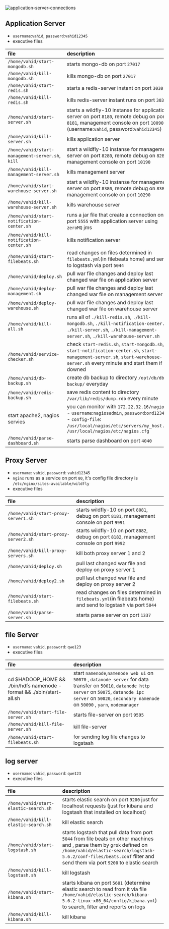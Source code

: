 ![application-server-connections](/uploads/a4931e6d2a81269c4ed0f728dcd7c248/application-server-connections.jpg)

## Application Server
* `username`:`vahid`, `password`:`vahid12345`
* executive files

| file | description |
| :------------- | :------------- |
| `/home/vahid/start-mongodb.sh` | starts mongo-db on port `27017` |
| `/home/vahid/kill-mongodb.sh` | kills mongo-db on port `27017` |
| `/home/vahid/start-redis.sh`| starts a redis-server instant on port `3030` |
| `/home/vahid/kill-redis.sh`| kills redis-server instant runs on port `3030` |
| `/home/vahid/start-server.sh` | starts a wildfly-10 instanse for application-server on port `8180`, remote debug on port `8181`, management console on port `10090` (username:`vahid`, password:`vahid12345`)|
| `/home/vahid/kill-server.sh` | kills application server|
| `/home/vahid/start-management-server.sh`, `kill` | start a wildfly-10 instanse for management-server on port `8280`, remote debug on `8281`, management console on port `10190`|
| `/home/vahid/kill-management-server.sh` | kills management server|
| `/home/vahid/start-warehouse-server.sh` | start a wildfly-10 instanse for management-server on port `8380`, remote debug on `8381`, management console on port `10290` |
| `/home/vahid/kill-warehouse-server.sh` | kills warehouse server|
| `/home/vahid/start-notification-center.sh` | runs a jar file that create a connection on port `5555` with application server using `zeroMQ` jms|
| `/home/vahid/kill-notification-center.sh` | kills notification server|
| `/home/vahid/start-filebeats.sh` | read changes on files determined in `filebeats.yml`(in filebeats home) and send to logstash via port `5044`|
| `/home/vahid/deploy.sh` | pull war file changes and deploy last changed war file on application server|
| `/home/vahid/deploy-management.sh` | pull war file changes and deploy last changed war file on management server|
| `/home/vahid/deploy-warehouse.sh` | pull war file changes and deploy last changed war file on warehouse server|
| `/home/vahid/kill-all.sh` | runs all of `./kill-redis.sh`, `./kill-mongodb.sh`, `./kill-notification-center.sh`, `./kill-server.sh`, `./kill-management-server.sh`, `./kill-warehouse-server.sh`|
| `/home/vahid/service-checker.sh` | check `start-redis.sh`, `start-mongodb.sh`, `start-notification-center.sh`, `start-management-server.sh`, `start-warehouse-server.sh` every minute and start them if downed |
| `/home/vahid/db-backup.sh` | create db backup to directory `/opt/db/db-backup/` everyday |
| `/home/vahid/redis-backup.sh` | save redis content to directory `/var/lib/redis/dump.rdb` every minute |
| start apache2, nagios servies | you can monitor with `172.22.32.16/nagios` -- `username`:`nagiosadmin`, `password`:`ord12345` -- `config-file`: `/usr/local/nagios/etc/servers/my_host.cfg`, `/usr/local/nagios/etc/nagios.cfg` |
| `/home/vahid/parse-dashboard.sh` | starts parse dashboard on port `4040` |

## Proxy Server
* `username`: `vahid`, `password`: `vahid12345`
* `nginx` runs as a service on port `80`, it's config file directory is `/etc/nginx/sites-available/wildfly`
* executive files

| file | description |
| :------------- | :------------- |
| `/home/vahid/start-proxy-server1.sh` | starts wildfly-10 on port `8081`, debug on port `8181`, management console on port `9991` |
| `/home/vahid/start-proxy-server2.sh` | starts wildfly-10 on port `8082`, debug on port `8182`, management console on port `9992`  |
| `/home/vahid/kill-proxy-servers.sh` | kill both proxy server 1 and 2 |
| `/home/vahid/deploy.sh` | pull last changed war file and deploy on proxy server 1 |
| `/home/vahid/deploy2.sh` | pull last changed war file and deploy on proxy server 2 |
| `/home/vahid/start-filebeats.sh` | read changes on files determined in `filebeats.yml`(in filebeats home) and send to logstash via port `5044` |
| `/home/vahid/parse-server.sh` | starts parse server on port `1337` |

## file Server
* `username`: `vahid`, `password`: `qwe123`
* executive files

| file | description |
| :------------- | :------------- |
| cd $HADOOP_HOME  &&  ./bin/hdfs namenode -format && ./sbin/start-all.sh| start `namenode`,`namenode web ui` on `50070` , `datanode server` for data transfer on `50010`, `datanode http server` on `50075`, `datanode ipc server` on `50020`, `secondary namenode` on `50090` , `yarn`, `nodemanager` |
| `/home/vahid/start-file-server.sh` | starts file-server on port `9595` |
| `/home/vahid/kill-file-server.sh` | kill file-server |
| `/home/vahid/start-filebeats.sh` | for sending log file changes to logstash |

## log server
* `username`: `vahid`, `password`: `qwe123`
* executive files

| file | description |
| :------------- | :------------- |
| `/home/vahid/start-elastic-search.sh` | starts elastic search on port `9200` just for localhost requests (just for kibana and logstash that installed on localhost) |
| `/home/vahid/kill-elastic-search.sh` | kill elastic search |
| `/home/vahid/start-logstash.sh` | starts logstash that pull data from port `5044` from file beats on other machines and , parse them by `grok` defined on `/home/vahid/elastic-search/logstash-5.6.2/conf-files/beats.conf` filter and send them via port `9200` to elastic search |
| `/home/vahid/kill-logstash.sh` | kill logstash |
| `/home/vahid/start-kibana.sh` | starts kibana on port `5601` (determine elastic search to read from it via file `/home/vahid/elastic-search/kibana-5.6.2-linux-x86_64/config/kibana.yml`) to search, filter and reports on logs|
| `/home/vahid/kill-kibana.sh` | kill kibana |






